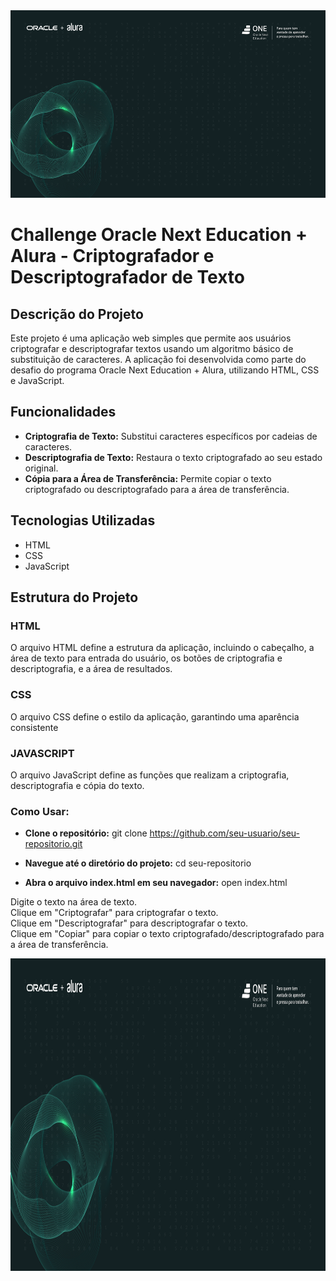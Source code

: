<div align="center">
  <img height="300" width ="100%" src="https://github.com/FrnScz/Decodificador-de-Texto-Alura/blob/main/assets/Oracle%20%2B%20Alura%20Banner.png">
</div>

# Challenge Oracle Next Education + Alura - Criptografador e Descriptografador de Texto

## Descrição do Projeto

Este projeto é uma aplicação web simples que permite aos usuários criptografar e descriptografar textos usando um algoritmo básico de substituição de caracteres. A aplicação foi desenvolvida como parte do desafio do programa Oracle Next Education + Alura, utilizando HTML, CSS e JavaScript.

## Funcionalidades

- **Criptografia de Texto:** Substitui caracteres específicos por cadeias de caracteres.
- **Descriptografia de Texto:** Restaura o texto criptografado ao seu estado original.
- **Cópia para a Área de Transferência:** Permite copiar o texto criptografado ou descriptografado para a área de transferência.

## Tecnologias Utilizadas

- HTML
- CSS
- JavaScript

## Estrutura do Projeto

### HTML

O arquivo HTML define a estrutura da aplicação, incluindo o cabeçalho, a área de texto para entrada do usuário, os botões de criptografia e descriptografia, e a área de resultados.

### CSS
O arquivo CSS define o estilo da aplicação, garantindo uma aparência consistente

### JAVASCRIPT
O arquivo JavaScript define as funções que realizam a criptografia, descriptografia e cópia do texto.

### Como Usar:

- **Clone o repositório:**
git clone https://github.com/seu-usuario/seu-repositorio.git

- **Navegue até o diretório do projeto:**
cd seu-repositorio

- **Abra o arquivo index.html em seu navegador:**
open index.html

Digite o texto na área de texto.<br/>
Clique em "Criptografar" para criptografar o texto.<br/>
Clique em "Descriptografar" para descriptografar o texto. <br/>
Clique em "Copiar" para copiar o texto criptografado/descriptografado para a área de transferência.

<div align="center">
  <img height="500" width ="100%" src="https://github.com/FrnScz/Decodificador-de-Texto-Alura/blob/main/assets/Oracle%20%2B%20Alura%20Banner.png">
</div>
